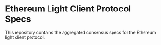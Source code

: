 # Ethereum Light Client Protocol Specs
This repository contains the aggregated consensus specs for the Ethereum light client protocol.